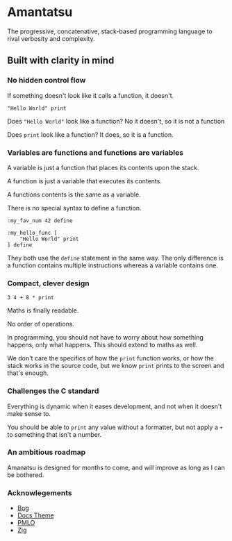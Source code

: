 # Amantatsu
The progressive, concatenative, stack-based programming language to rival verbosity and complexity.
## Built with clarity in mind
### No hidden control flow
If something doesn't look like it calls a function, it doesn't.
```amnt
"Hello World" print
```
Does `"Hello World"` look like a function? No it doesn't, so it is not a function

Does `print` look like a function? It does, so it is a function.
### Variables are functions and functions are variables
A variable is just a function that places its contents upon the stack.

A function is just a variable that executes its contents.

A functions contents is the same as a variable.

There is no special syntax to define a function.
```amnt
:my_fav_num 42 define

:my_hello_func [
    "Hello World" print
] define
```
They both use the `define` statement in the same way.
The only difference is a function contains multiple instructions whereas a variable contains one.
### Compact, clever design
```amnt
3 4 + 8 * print
```
Maths is finally readable.

No order of operations.

In programming, you should not have to worry about how something happens, only what happens. This should extend to maths as well.

We don't care the specifics of how the `print` function works, or how the stack works in the source code, but we know `print` prints to the screen and that's enough.
### Challenges the C standard
Everything is dynamic when it eases development, and not when it doesn't make sense to.

You should be able to `print` any value without a formatter, but not apply a `+` to something that isn't a number.
### An ambitious roadmap
Amanatsu is designed for months to come, and will improve as long as I can be bothered.
### Acknowlegements
- [Bog](https://github.com/Vexu/bog)
- [Docs Theme](https://github.com/codeandmedia/zola_docsascode_theme)
- [PMLO](https://github.com/irishgreencitrus/PMLO)
- [Zig](https://ziglang.org)
